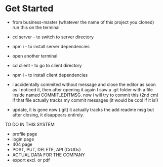 # Get Started

- from business-master (whatever the name of this project you cloned) run this on the terminal

- cd server - to switch to server directory
- npm i - to install server dependencies

- open another terminal
- cd client - to go to client directory
- npm i - to install client dependencies




- i accidentally commited without message and close the editor as soon as I noticed it, then after opening it again I saw a .git folder with a file inside named COMMIT_EDITMSG. now i will try to commit this (2nd cm) if that file actually tracks my commit messages (it would be cool if it is!)

- update, it is gone now (.git) it actually tracks the add readme msg but after closing, it disappears entirely.

TO DO IN THIS SYSTEM
- profile page
- login page
- 404 page
- POST, PUT, DELETE, API (CrUDs)
- ACTUAL DATA FOR THE COMPANY
- export excl. or pdf